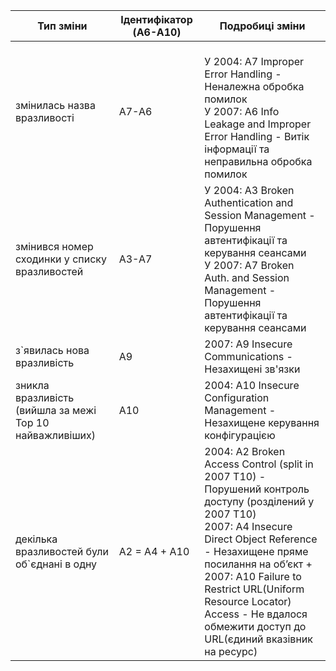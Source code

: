 | Тип зміни | Ідентифікатор (A6-A10) | Подробиці зміни |
| -- | -- | -- |
| змінилась назва вразливості |А7-А6|<br> У 2004: A7 Improper Error Handling - Неналежна обробка помилок <br> У 2007: A6 Info Leakage and Improper Error Handling - Витік інформації та неправильна обробка помилок|
| змінився номер сходинки у списку вразливостей |А3-А7| У 2004: A3 Broken Authentication and Session Management - Порушення автентифікації та керування сеансами <br> У 2007: A7 Broken Auth. and Session Management - Порушення автентифікації та керування сеансами|
| з`явилась нова вразливість | A9 | 2007: A9 Insecure Communications - Незахищені зв'язки |
| зникла вразливість (вийшла за межі Top 10 найважливіших) |А10 |2004: A10 Insecure Configuration Management - Незахищене керування конфігурацією |
| декілька вразливостей були об`єднані в одну | А2 = А4 + А10 | 2004: A2 Broken Access Control (split in 2007 T10) - Порушений контроль доступу (розділений у 2007 T10) <br> 2007: A4 Insecure Direct Object Reference - Незахищене пряме посилання на об’єкт + <br>2007: A10 Failure to Restrict URL(Uniform Resource Locator) Access - Не вдалося обмежити доступ до URL(єдиний вказівник на ресурс) |
